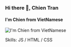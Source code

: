 ### Hi there 👋, Chien Tran
#### I'm Chien from VietNamese
![I'm Chien from VietNamese](https://scontent.fhan3-5.fna.fbcdn.net/v/t39.30808-6/267901702_1692634861067551_1656240308028357955_n.png?_nc_cat=110&ccb=1-5&_nc_sid=e3f864&_nc_ohc=uzXn74R0bBUAX_4s9Gf&_nc_ht=scontent.fhan3-5.fna&oh=00_AT9Myo5kL9kgGbgRoZZx2TaZTLPOvIxLNh0H8LV0qEJPQA&oe=61D5BC94)


Skills: JS / HTML / CSS





